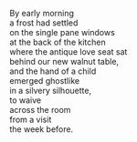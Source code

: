 By early morning  
a frost had settled  
on the single pane windows  
at the back of the kitchen  
where the antique love seat sat  
behind our new walnut table,  
and the hand of a child  
emerged ghostlike  
in a silvery silhouette,  
to waive  
across the room  
from a visit  
the week before.  
